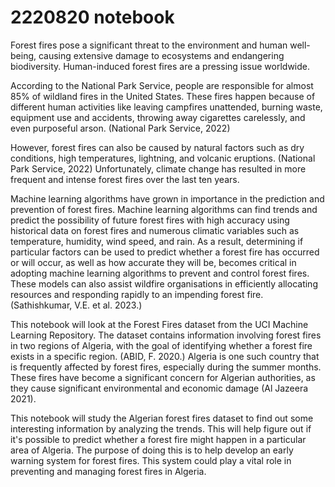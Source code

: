 # 2220820 notebook
Forest fires pose a significant threat to the environment and human well-being, causing extensive damage to ecosystems and endangering biodiversity. Human-induced forest fires are a pressing issue worldwide.

According to the National Park Service, people are responsible for almost 85% of wildland fires in the United States. These fires happen because of different human activities like leaving campfires unattended, burning waste, equipment use and accidents, throwing away cigarettes carelessly, and even purposeful arson. (National Park Service, 2022)

However, forest fires can also be caused by natural factors such as dry conditions, high temperatures, lightning, and volcanic eruptions. (National Park Service, 2022) Unfortunately, climate change has resulted in more frequent and intense forest fires over the last ten years.

Machine learning algorithms have grown in importance in the prediction and prevention of forest fires. Machine learning algorithms can find trends and predict the possibility of future forest fires with high accuracy using historical data on forest fires and numerous climatic variables such as temperature, humidity, wind speed, and rain. As a result, determining if particular factors can be used to predict whether a forest fire has occurred or will occur, as well as how accurate they will be, becomes critical in adopting machine learning algorithms to prevent and control forest fires. These models can also assist wildfire organisations in efficiently allocating resources and responding rapidly to an impending forest fire. (Sathishkumar, V.E. et al. 2023.)

This notebook will look at the Forest Fires dataset from the UCI Machine Learning Repository. The dataset contains information involving forest fires in two regions of Algeria, with the goal of identifying whether a forest fire exists in a specific region. (ABID, F. 2020.) Algeria is one such country that is frequently affected by forest fires, especially during the summer months. These fires have become a significant concern for Algerian authorities, as they cause significant environmental and economic damage (Al Jazeera 2021).

This notebook will study the Algerian forest fires dataset to find out some interesting information by analyzing the trends. This will help figure out if it's possible to predict whether a forest fire might happen in a particular area of Algeria. The purpose of doing this is to help develop an early warning system for forest fires. This system could play a vital role in preventing and managing forest fires in Algeria.
